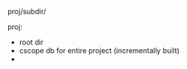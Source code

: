 



proj/subdir/





proj:
   - root dir
   - cscope db for entire project (incrementally built)
   - 
